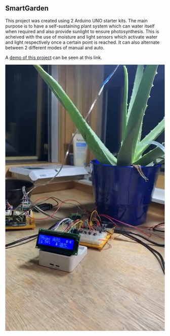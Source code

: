## SmartGarden
This project was created using 2 Arduino UNO starter kits. The main purpose is to have a self-sustaining plant system which can water itself when required and also provide sunlight to ensure photosynthesis. This is acheived with the use of moisture and light sensors which activate water and light respectively once a certain point is reached. It can also alternate between 2 different modes of manual and auto. 

A [demo of this project](https://youtu.be/JCjzglzV1n8/) can be seen at this link.

![Model](/LiquidCrystal_74HC595-1.0.0/extras/IMG_0681.jpg)
